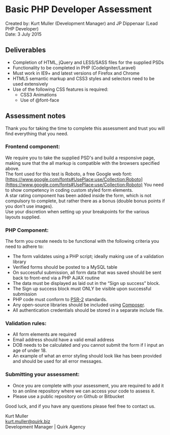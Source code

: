 # Basic PHP Developer Assessment
Created by: Kurt Muller (Development Manager) and JP Dippenaar (Lead PHP Developer)  
Date: 3 July 2015  

## Deliverables
* Completion of HTML, jQuery and LESS/SASS files for the supplied PSDs
* Functionality to be completed in PHP (CodeIgniter/Laravel)
* Must work in IE9+ and latest versions of Firefox and Chrome
* HTML5 semantic markup and CSS3 styles and selectors need to be used extensively
* Use of the following CSS features is required:
  * CSS3 Animations
  * Use of @font-face

## Assessment notes
Thank you for taking the time to complete this assessment and trust you will find everything that you need.

### Frontend component:
We require you to take the supplied PSD's and build a responsive page, making sure that the all markup is compatible with the browsers specified above.  
The font used for this test is Roboto, a free Google web font: [https://www.google.com/fonts#UsePlace:use/Collection:Roboto](https://www.google.com/fonts#UsePlace:use/Collection:Roboto)
You need to show competency in coding custom styled form elements.   
A star rating component has been added inside the form, which is not compulsory to complete, but rather there as a bonus (double bonus points if you don't use images).  
Use your discretion when setting up your breakpoints for the various layouts supplied.  

### PHP Component:
The form you create needs to be functional with the following criteria you need to adhere to: 

* The form validates using a PHP script; ideally making use of a validation library
* Verified forms should be posted to a MySQL table
* On successful submission, all form data that was saved should be sent back to front-end via a PHP AJAX routine
* The data must be displayed as laid out in the “Sign up success” block.
* The Sign up success block must ONLY be visible upon successful submission
* PHP code must conform to [PSR-2](http://www.php-fig.org/psr/psr-2/) standards.
* Any open-source libraries should be included using [Composer](https://getcomposer.org/).
* All authentication credentials should be stored in a separate include file.

### Validation rules:
* All form elements are required
* Email address should have a valid email address
* DOB needs to be calculated and you cannot submit the form if I input an age of under 18.
* An example of what an error styling should look like has been provided and should be used for all error messages.

### Submitting your assessment:
* Once you are complete with your assessment, you are required to add it to an online repository where we can access your code to assess it.
* Please use a public repository on Github or Bitbucket

Good luck, and if you have any questions please feel free to contact us.  

Kurt Muller  
kurt.muller@quirk.biz  
Development Manager | Quirk Agency